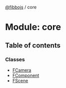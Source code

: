 [@fibbojs](/api/index)  / core

# Module: core

## Table of contents

### Classes

- [FCamera](../classes/core_src.FCamera.md)
- [FComponent](../classes/core_src.FComponent.md)
- [FScene](../classes/core_src.FScene.md)
